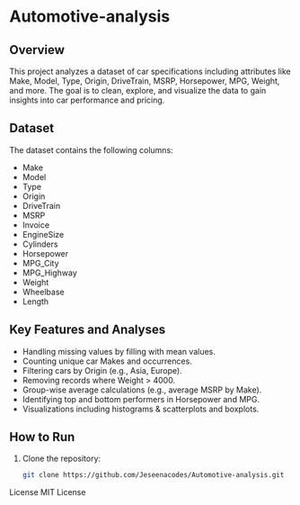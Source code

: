 # Automotive-analysis

## Overview
This project analyzes a dataset of car specifications including attributes like Make, Model, Type, Origin, DriveTrain, MSRP, Horsepower, MPG, Weight, and more. The goal is to clean, explore, and visualize the data to gain insights into car performance and pricing.

## Dataset
The dataset contains the following columns:
- Make
- Model
- Type
- Origin
- DriveTrain
- MSRP
- Invoice
- EngineSize
- Cylinders
- Horsepower
- MPG_City
- MPG_Highway
- Weight
- Wheelbase
- Length

## Key Features and Analyses
- Handling missing values by filling with mean values.
- Counting unique car Makes and occurrences.
- Filtering cars by Origin (e.g., Asia, Europe).
- Removing records where Weight > 4000.
- Group-wise average calculations (e.g., average MSRP by Make).
- Identifying top and bottom performers in Horsepower and MPG.
- Visualizations including histograms & scatterplots and boxplots.

## How to Run
1. Clone the repository:
   ```bash
   git clone https://github.com/Jeseenacodes/Automotive-analysis.git

License
MIT License 
